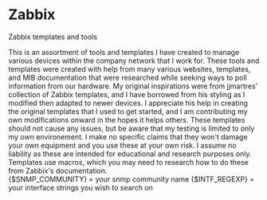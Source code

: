 # Zabbix
Zabbix templates and tools

This is an assortment of tools and templates I have created to manage various devices within the company network that I work for.  These tools and templates were created with help from many various websites, templates, and MIB documentation that were researched while seeking ways to poll information from our hardware.  My original inspirations were from jjmartres' collection of Zabbix templates, and I have borrowed from his styling as I modified then adapted to newer devices.  I appreciate his help in creating the original templates that I used to get started, and I am contributing my own modifications onward in the hopes it helps others.
These templates should not cause any issues, but be aware that my testing is limited to only my own environement.  I make no specific claims that they won't damage your own equipment and you use these at your own risk.  I assume no liability as these are intended for educational and research purposes only.
Templates use macros, which you may need to research how to do these from Zabbix's documentation.  
{$SNMP_COMMUNITY} = your snmp community name
{$INTF_REGEXP} = your interface strings you wish to search on
